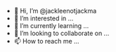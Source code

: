 - 👋 Hi, I’m @jackleenotjackma
- 👀 I’m interested in ...
- 🌱 I’m currently learning ...
- 💞️ I’m looking to collaborate on ...
- 📫 How to reach me ...

<!---
jackleenotjackma/jackleenotjackma is a ✨ special ✨ repository because its `README.md` (this file) appears on your GitHub profile.
You can click the Preview link to take a look at your changes.
--->
